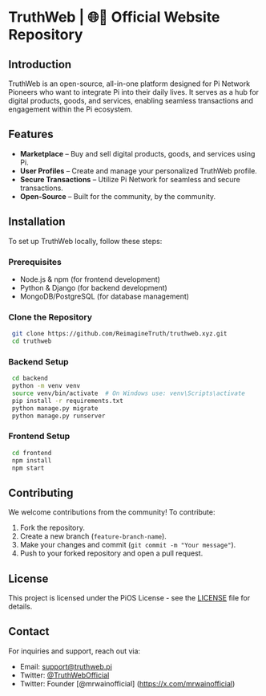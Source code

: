 # TruthWeb | 🌐📱 Official Website Repository

## Introduction
TruthWeb is an open-source, all-in-one platform designed for Pi Network Pioneers who want to integrate Pi into their daily lives. It serves as a hub for digital products, goods, and services, enabling seamless transactions and engagement within the Pi ecosystem.

## Features
- **Marketplace** – Buy and sell digital products, goods, and services using Pi.
- **User Profiles** – Create and manage your personalized TruthWeb profile.
- **Secure Transactions** – Utilize Pi Network for seamless and secure transactions.
- **Open-Source** – Built for the community, by the community.

## Installation
To set up TruthWeb locally, follow these steps:

### Prerequisites
- Node.js & npm (for frontend development)
- Python & Django (for backend development)
- MongoDB/PostgreSQL (for database management)

### Clone the Repository
```sh
 git clone https://github.com/ReimagineTruth/truthweb.xyz.git
 cd truthweb
```

### Backend Setup
```sh
 cd backend
 python -m venv venv
 source venv/bin/activate  # On Windows use: venv\Scripts\activate
 pip install -r requirements.txt
 python manage.py migrate
 python manage.py runserver
```

### Frontend Setup
```sh
 cd frontend
 npm install
 npm start
```

## Contributing
We welcome contributions from the community! To contribute:
1. Fork the repository.
2. Create a new branch (`feature-branch-name`).
3. Make your changes and commit (`git commit -m "Your message"`).
4. Push to your forked repository and open a pull request.

## License
This project is licensed under the PiOS License - see the [LICENSE](LICENSE) file for details.

## Contact
For inquiries and support, reach out via:
- Email: support@truthweb.pi
- Twitter: [@TruthWebOfficial](https://twitter.com/TruthWebOfficial)
- Twitter: Founder [@mrwainofficial] (https://x.com/mrwainofficial)

